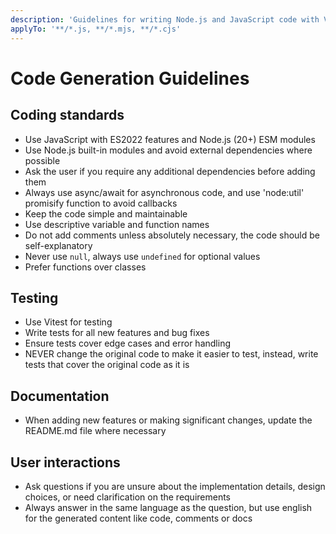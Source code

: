 ```yaml
---
description: 'Guidelines for writing Node.js and JavaScript code with Vitest testing'
applyTo: '**/*.js, **/*.mjs, **/*.cjs'
---
```


# Code Generation Guidelines

## Coding standards

- Use JavaScript with ES2022 features and Node.js (20+) ESM modules
- Use Node.js built-in modules and avoid external dependencies where possible
- Ask the user if you require any additional dependencies before adding them
- Always use async/await for asynchronous code, and use 'node:util' promisify function to avoid callbacks
- Keep the code simple and maintainable
- Use descriptive variable and function names
- Do not add comments unless absolutely necessary, the code should be self-explanatory
- Never use `null`, always use `undefined` for optional values
- Prefer functions over classes

## Testing

- Use Vitest for testing
- Write tests for all new features and bug fixes
- Ensure tests cover edge cases and error handling
- NEVER change the original code to make it easier to test, instead, write tests that cover the original code as it is

## Documentation

- When adding new features or making significant changes, update the README.md file where necessary

## User interactions

- Ask questions if you are unsure about the implementation details, design choices, or need clarification on the requirements
- Always answer in the same language as the question, but use english for the generated content like code, comments or docs
